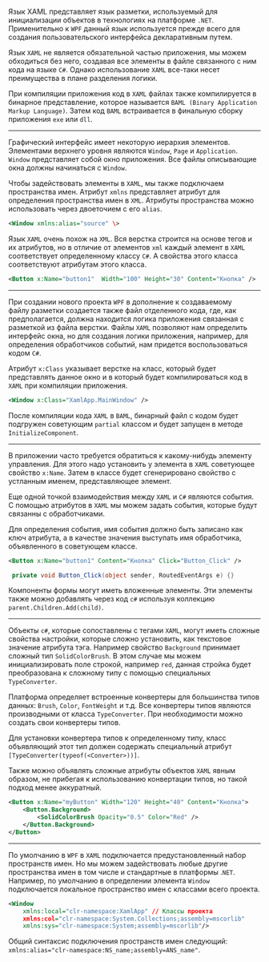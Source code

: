 Язык XAML представляет язык разметки, используемый для инициализации объектов в технологиях на платформе `.NET`. Применительно к `WPF` данный язык используется прежде всего для создания пользовательского интерфейса декларативным путем.

Язык `XAML` не является обязательной частью приложения, мы  можем обходиться без него, создавая все элементы в файле связанного с ним кода на языке `C#`. Однако использование `XAML` все-таки несет преимущества в плане разделения логики.

При компиляции приложения код в `XAML` файлах также компилируется в бинарное представление, которое называется `BAML (Binary Application Markup Language)`. Затем код `BAML` встраивается в финальную сборку приложения `exe` или `dll`.

---

Графический интерфейс имеет некоторую иерархия элементов. Элементами верхнего уровня являются `Window`, `Page` и `Application`. `Window` представляет собой окно приложения. Все файлы описывающие окна должны начинаться с `Window`.

Чтобы задействовать элементы в `XAML`, мы также подключаем пространства имен. Атрибут `xmlns` представляет атрибут для определения пространства имен в `XML`.
Атрибуты пространства можно использовать через двоеточием с его `alias`.

```xml
<Window xmlns:alias="sourсe" \>
```

Язык `XAML` очень похож на `XML`. Вся верстка строится на основе тегов и их атрибутов, но в отличие от элементов `xml` каждый элемент в `XAML` соответствует определенному классу `C#`. А свойства этого класса соответствуют атрибутам этого класса.

```xml
<Button x:Name="button1"  Width="100" Height="30" Content="Кнопка" />
```

---

При создании нового проекта `WPF` в дополнение к создаваемому файлу разметки создается также файл отделенного кода, где, как предполагается, должна находится логика приложения связанная с разметкой из файла верстки. Файлы `XAML` позволяют нам определить интерфейс окна, но для создания логики приложения, например, для определения обработчиков событий, нам придется воспользоваться кодом `C#`.

Атрибут `x:Class` указывает верстке на класс, который будет представлять данное окно и в который будет компилироваться код в `XAML` при компиляции приложения.

```xml
<Window x:Class="XamlApp.MainWindow" />
```

После компиляции кода `XAML` в `BAML`, бинарный файл с кодом будет подгружен советующим `partial` классом и будет запущен в методе `InitializeComponent`.

---

В приложении часто требуется обратиться к какому-нибудь элементу управления. Для этого надо установить у элемента в `XAML` советующее свойство `x:Name`. Затем в классе будет сгенерировано свойство с устланным именем, представляющее элемент. 

Еще одной точкой взаимодействия между `XAML` и `C#` являются события. С помощью атрибутов в `XAML` мы можем задать события, которые будут связанны с обработчиками.

Для определения события, имя события должно быть записано как ключ атрибута, а в качестве значения выступать имя обработчика, объявленного в советующем классе. 

```xml
<Button x:Name="button1" Content="Кнопка" Click="Button_Click" />
```

```c#
 private void Button_Click(object sender, RoutedEventArgs e) {}
```

Компоненты формы могут иметь вложенные элементы. Эти элементы также можно добавлять через код `c#` используя коллекцию `parent.Children.Add(child)`.

---

Объекты `c#`, которые сопоставлены с тегами `XAML`, могут иметь сложные свойства настройки, которые сложно установить, как текстовое значение атрибута тэга. Например свойство `Background` принимает сложный тип `SolidColorBrush`. В этом случае мы можем инициализировать поле строкой, например `red`, данная стройка будет преобразована к сложному типу с помощью специальных `TypeConverter`.

Платформа определяет встроенные конвертеры для большинства типов данных: `Brush`, `Color`, `FontWeight` и т.д. Все конвертеры типов являются производными от класса `TypeConverter`. При необходимости можно создать свои конвертеры типов.

Для установки конвертера типов к определенному типу, класс объявляющий этот тип должен содержать специальный атрибут `[TypeConverter(typeof(<Converter>))]`.

Также можно объявлять сложные атрибуты объектов `XAML` явным образом, не прибегая к использованию конвертации типов, но такой подход менее аккуратный.

```xml
<Button x:Name="myButton" Width="120" Height="40" Content="Кнопка">
    <Button.Background>
        <SolidColorBrush Opacity="0.5" Color="Red" />
    </Button.Background>
</Button>
```

---

По умолчанию в `WPF` в `XAML` подключается предустановленный набор пространств имен. Но мы можем задействовать любые другие пространства имен в том числе и стандартные в платформы .`NET`. Например, по умолчанию в определении элемента `Window` подключается локальное пространство имен c классами всего проекта.

```xml
<Window 
	xmlns:local="clr-namespace:XamlApp" // Классы проекта
	xmlns:col="clr-namespace:System.Collections;assembly=mscorlib"
	xmlns:sys="clr-namespace:System;assembly=mscorlib"/>

```

Общий синтаксис подключения пространств имен следующий:
`xmlns:alias="clr-namespace:NS_name;assembly=ANS_name"`.